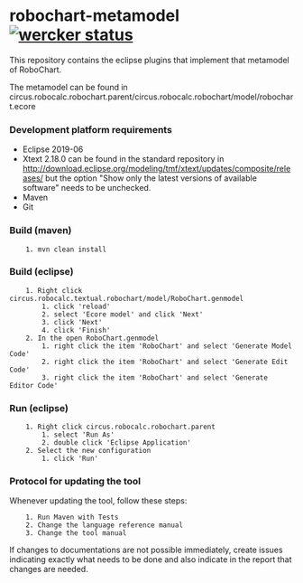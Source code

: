# robochart-metamodel [![wercker status](https://app.wercker.com/status/d4e803180bb76499fd095643b434bfa4/s/master "wercker status")](https://app.wercker.com/project/byKey/d4e803180bb76499fd095643b434bfa4)
This repository contains the eclipse plugins that implement that metamodel of RoboChart.

The metamodel can be found in circus.robocalc.robochart.parent/circus.robocalc.robochart/model/robochart.ecore

### Development platform requirements ###

* Eclipse 2019-06
* Xtext 2.18.0 can be found in the standard repository in http://download.eclipse.org/modeling/tmf/xtext/updates/composite/releases/ but the option "Show only the latest versions of available software" needs to be unchecked. 
* Maven
* Git

### Build (maven) ###

        1. mvn clean install

### Build (eclipse) ###

        1. Right click circus.robocalc.textual.robochart/model/RoboChart.genmodel 
            1. click 'reload'
            2. select 'Ecore model' and click 'Next'
            3. click 'Next'
            4. click 'Finish'
        2. In the open RoboChart.genmodel      
            1. right click the item 'RoboChart' and select 'Generate Model Code'
            2. right click the item 'RoboChart' and select 'Generate Edit Code'
            3. right click the item 'RoboChart' and select 'Generate Editor Code'

### Run (eclipse) ###

        1. Right click circus.robocalc.robochart.parent
            1. select 'Run As'
            2. double click 'Eclipse Application'
        2. Select the new configuration
            1. click 'Run'
            
### Protocol for updating the tool ###

Whenever updating the tool, follow these steps:

        1. Run Maven with Tests
        2. Change the language reference manual
        3. Change the tool manual

If changes to documentations are not possible immediately, create issues indicating exactly what needs to be done and also indicate in the report that changes are needed.
